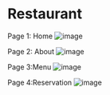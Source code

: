 # Restaurant

Page 1: Home
![image](https://github.com/AKJaiswal24/Restaurant/assets/142773462/c576781a-b3e0-450c-afa4-6baf02c6e60c)

Page 2: About
![image](https://github.com/AKJaiswal24/Restaurant/assets/142773462/32376093-466f-49de-96b1-1e14c86d475a)

Page 3:Menu 
![image](https://github.com/AKJaiswal24/Restaurant/assets/142773462/f76486f8-2d50-4695-b1c2-20e67cdda89d)

Page 4:Reservation
![image](https://github.com/AKJaiswal24/Restaurant/assets/142773462/515ea944-154c-4cae-baa0-38be57c74453)

